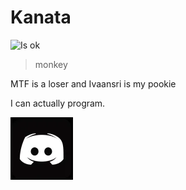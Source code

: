 # Kanata

![Is ok](https://badgen.net/static/status/ok/green?icon=discord)

> monkey

MTF is a loser and Ivaansri is my pookie

I can actually program.

![pfp](../../assets/pfp/kanata.webp)
